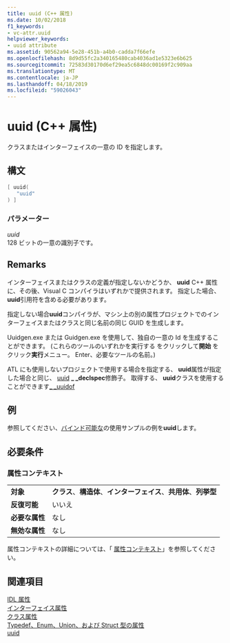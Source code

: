 ```yaml
---
title: uuid (C++ 属性)
ms.date: 10/02/2018
f1_keywords:
- vc-attr.uuid
helpviewer_keywords:
- uuid attribute
ms.assetid: 90562a94-5e28-451b-a4b0-cadda7f66efe
ms.openlocfilehash: 8d9d55fc2a340165480cab4036ad1e5323e6b625
ms.sourcegitcommit: 72583d30170d6ef29ea5c6848dc00169f2c909aa
ms.translationtype: MT
ms.contentlocale: ja-JP
ms.lasthandoff: 04/18/2019
ms.locfileid: "59026043"
---
```

# <a name="uuid-c-attributes"></a>uuid (C++ 属性)

クラスまたはインターフェイスの一意の ID を指定します。

## <a name="syntax"></a>構文

```cpp
[ uuid(
   "uuid"
) ]
```

### <a name="parameters"></a>パラメーター

*uuid*<br/>
128 ビットの一意の識別子です。

## <a name="remarks"></a>Remarks

インターフェイスまたはクラスの定義が指定しないかどうか、 **uuid** C++ 属性に、その後、Visual C コンパイラはいずれかで提供されます。 指定した場合、 **uuid**引用符を含める必要があります。

指定しない場合**uuid**コンパイラが、マシン上の別の属性プロジェクトでのインターフェイスまたはクラスと同じ名前の同じ GUID を生成します。

Uuidgen.exe または Guidgen.exe を使用して、独自の一意の Id を生成することができます。 (これらのツールのいずれかを実行する をクリックして**開始** をクリック**実行**メニュー。 Enter、必要なツールの名前。)

ATL にも使用しないプロジェクトで使用する場合を指定する、 **uuid**属性が指定した場合と同じ、 [uuid](../../cpp/uuid-cpp.md) **_ _declspec**修飾子。 取得する、 **uuid**クラスを使用することができます[_ _uuidof](../../cpp/uuidof-operator.md)

## <a name="example"></a>例

参照してください、[バインド可能な](bindable.md)の使用サンプルの例を**uuid**します。

## <a name="requirements"></a>必要条件

### <a name="attribute-context"></a>属性コンテキスト

|||
|-|-|
|**対象**|**クラス**、**構造体**、**インターフェイス**、**共用体**、**列挙型**|
|**反復可能**|いいえ|
|**必要な属性**|なし|
|**無効な属性**|なし|

属性コンテキストの詳細については、「 [属性コンテキスト](cpp-attributes-com-net.md#contexts)」を参照してください。

## <a name="see-also"></a>関連項目

[IDL 属性](idl-attributes.md)<br/>
[インターフェイス属性](interface-attributes.md)<br/>
[クラス属性](class-attributes.md)<br/>
[Typedef、Enum、Union、および Struct 型の属性](typedef-enum-union-and-struct-attributes.md)<br/>
[uuid](/windows/desktop/Midl/uuid)